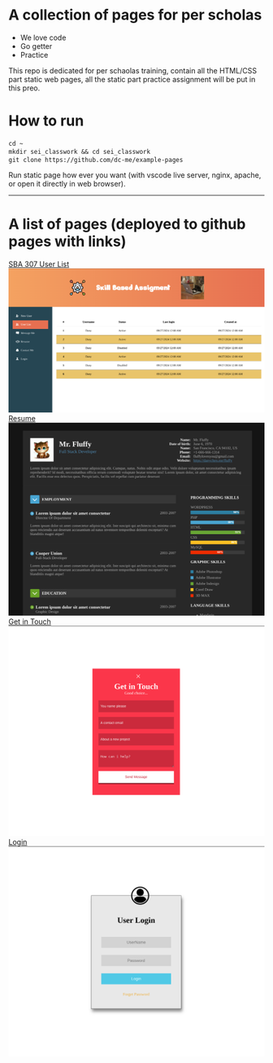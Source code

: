 # A collection of pages for per scholas

- We love code
- Go getter
- Practice

This repo is dedicated for per schaolas training, contain all the HTML/CSS part static web pages, all the static part practice assignment will be put in this preo.

# How to run
```
cd ~
mkdir sei_classwork && cd sei_classwork
git clone https://github.com/dc-me/example-pages
```
Run static page how ever you want (with vscode live server, nginx, apache, or open it directly in web browser).

---

# A list of pages (deployed to github pages with links)

[SBA 307 User List](https://dc-me.github.io/example-pages/pages/user-list.html)
![SBA 307](./images/preview/user-list.png)
[Resume](https://dc-me.github.io/example-pages/pages/resume.html)
![Resume](./images/preview/resume.png "Resume")
[Get in Touch](https://dc-me.github.io/example-pages/pages/contact.html)
![Contact](./images/preview/contact.png "Contact")
[Login](https://dc-me.github.io/example-pages/pages/login.html)
![Login](./images/preview/login.png "Login")